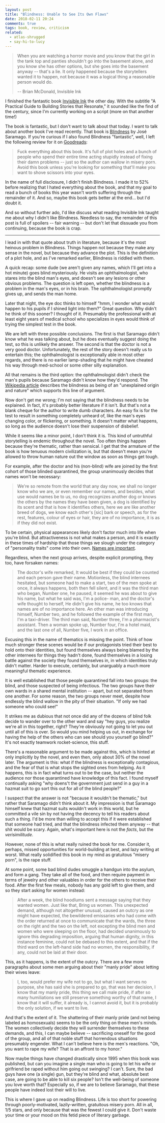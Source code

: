 ```yaml
---
layout: post
title: "Blindness: Unable to See Its Own Flaws"
date: 2018-02-11 20:24
comments: true
tags: book, review, criticism
related:
  - atlas-shrugged
  - say-hi-to-lucy
---
```


> When you are watching a horror movie and you know that the girl in the tank
> top and panties shouldn't go into the basement alone, and you know she has
> other options, but she goes into the basement anyway -- that's a lie. It only
> happened because the storytellers wanted it to happen, not because it was a
> logical thing a reasonable person would do.
>
> -- Brian McDonald, Invisible Ink

I finished the fantastic book [Invisible Ink][ink] the other day. With the
subtitle "A Practical Guide to Building Stories that Resonate," it sounded like
the find of the century, since I'm currently working on a script (more on that
another time!)

[ink]: https://www.amazon.com/dp/B003T0GBOM/ref=dp-kindle-redirect?_encoding=UTF8&btkr=1

The book is fantastic, but I don't want to talk about that today. I want to talk
about another book I've read recently. That book is [Blindness][blindness] by
Jos&eacute; Saramago. If you're curious if I also found Blindness "fantastic",
well, I left the following review for it on [Goodreads][good]:

[blindness]: https://www.amazon.com/dp/B003T0GBOM/ref=dp-kindle-redirect?_encoding=UTF8&btkr=1
[good]: https://www.goodreads.com/review/show/875084730

> Fuck everything about this book. It's full of plot holes and a bunch of people
> who spend their entire time acting stupidly instead of fixing their damn
> problems -- just so the author can wallow in misery porn. Avoid this book
> unless you're looking for something that'll make you want to shove scissors
> into your eyes.

In the name of full disclosure, I didn't finish Blindness. I made it to 52%
before realizing that I hated everything about the book, and that my goal to
read a bunch of books this year wasn't worth suffering through the remainder of
it. And so, maybe this book gets better at the end... but I'd doubt it.

And so without further ado, I'd like discuss what reading Invisible Ink taught
me about why I didn't like Blindness. Needless to say, the remainder of this
post is full of spoilers -- fair warning -- but don't let that dissuade you from
continuing, because the book is crap.

---

I lead in with that quote about truth in literature, because it's the most
heinous problem in Blindness. Things happen not because they make any sense in
the novel, but because they advance the plot. This is the definition of a plot
hole, and as I've remarked earlier, Blindness is riddled with them.

A quick recap: some dude (we aren't given any names, which I'll get into a hot
minute) goes blind mysteriously. He visits an ophthalmologist, who stares into
the blind man's eyes, and doesn't see any lesions or other obvious problems. The
question is left open, whether the blindness is a problem in the man's eyes, or
in his brain. The ophthalmologist promptly gives up, and sends the man home.

Later that night, the eye doc thinks to himself "hmm, I wonder what would happen
to his pupils if I shined light into them?" Great question. Why didn't he think
of this sooner?  I thought of it. Presumably the professional with at least
eight years of medical school who specializes in eyes would think of trying the
simplest test in the book.

We are left with three possible conclusions. The first is that Saramago didn't
know what he was talking about, but he does eventually suggest doing the test,
so this is unlikely the answer. The second is that the doctor is not a very good
doctor. Unfortunately, the rest of the story doesn't really us to entertain
this; the ophthalmologist is exceptionally able in most other regards, and there
is no earlier lamp-shading that he might have cheated his way through med-school
or some other silly explanation.

All that remains is the third option: the ophthalmologist didn't check the man's
pupils because Saramago didn't know how they'd respond. The [Wikipedia
article][wiki] describes the blindness as being of an "unexplained origin and
nature" which supports this line of argument.

[wiki]: https://en.wikipedia.org/wiki/Blindness_(novel)#Plot_summary

Now don't get me wrong; I'm not saying that the blindness needs to be explained.
In fact, it's probably better literature if it isn't. But that's not a blank
cheque for the author to write dumb characters. An easy fix is for the test to
result in something completely unheard of, like the man's eyes changing color,
or flickering, or something. It doesn't matter what happens, so long as the
audience doesn't lose their suspension of disbelief.

While it seems like a minor point, I don't think it is. This kind of untruthful
storytelling is endemic throughout the novel. Too often things happen because
they're thematic, rather than sensical. I get that the armature of the book is
how tenuous modern civilization is, but that doesn't mean you're allowed to
throw human nature out the window as soon as things get tough.

For example, after the doctor and his (non-blind) wife are joined by the first
cohort of those blinded quarantined, the group unanimously decides that names
won't be necessary:

> We're so remote from the world that any day now, we shall no longer know who
> we are, or even remember our names, and besides, what use would names be to
> us, no dog recognizes another dog or knows the others by the names they have
> been given, a dog is identified by its scent and that is how it identifies
> others, here we are like another breed of dogs, we know each other's [sic]
> bark or speech, as for the rest, features, colour of eyes or hair, they are of
> no importance, it is as if they did not exist.

To be certain, physical appearances likely don't factor much into life when
you're blind. But attractiveness is not what makes a person, and it is exactly
in these times of hardship that those things we slough under the category of
"personality traits" come into their own. [Names are important][runback].

[runback]: /blog/sandy-runback/

Regardless, when the next group arrives, despite explicit prompting, they too,
have forsaken names:

> The doctor's wife remarked, It would be best if they could be counted and each
> person gave their name. Motionless, the blind internees hesitated, but someone
> had to make a start, two of the men spoke at once, it always happens, both
> then fell silent, and it was the third man who began, Number one, he paused,
> it seemed he was about to give his name, but what he said was, I'm a police-
> man, and the doctor's wife thought to herself, He didn't give his name, he too
> knows that names are of no importance here. An other man was introducing
> himself, Number two, and he followed the example of the first man, I'm a
> taxi-driver. The third man said, Number three, I'm a pharmacist's assistant.
> Then a woman spoke up, Number four, I'm a hotel maid, and the last one of all,
> Number five, I work in an office.

Excusing this in the name of thematics is missing the point. Think of how much
stronger these scenes would be if our protagonists tried their best to hold onto
their identities, but found themselves always being blamed by the other
internees for things they hadn't done, found themselves in a losing battle
against the society they found themselves in, in which identities truly didn't
matter. Harder to execute, certainly, but unarguably a much more meaningful
thematic experience.

It is well established that those people quarantined fall into two groups: the
blind, and those suspected of being infectious. The two groups have their own
wards in a shared mental institution -- apart, but not separated from one
another. For some reason, the two groups never meet, despite how endlessly the
blind wallow in the pity of their situation. "If only we had someone who could
see!"

It strikes me as dubious that not once did any of the dozens of blind folk
decide to wander over to the other ward and say "hey guys, you realize we're all
in this together, right? They're obviously not going to let you out until all of
this is over. So would you mind helping us out, in exchange for having the help
of the others who can see should you yourself go blind?" It's not exactly
teamwork rocket-science, this stuff.

There's a reasonable argument to be made against this, which is hinted at only
implicitly by the novel, and even then, only about 30% of the novel later. The
argument is this: what if the blindness is exceptionally contagious, and the
fear of that is what stops the sighted ones from helping. As it happens, this is
in fact what turns out to be the case, but neither the audience nor those
quarantined have knowledge of this fact. I found myself continually asking "why
doens't the government just send in a guy in a hazmat suit to go sort this out
for all of the blind people?"

I suspect that the answer is not "because it wouldn't be thematic," but rather
that Saramago didn't think about it. My impression is that Saramago himself knew
that hazmat suits wouldn't work in this world, but he committed a vile sin by
not having the decency to tell his readers about such a thing. I'd be more than
willing to accept this if it were established that someone had tried, and that
the blindness infected them anyway -- that shit would be scary. Again, what's
important here is not the *facts*, but the *verisimilitude*.

However, none of this is what really ruined the book for me. Consider it,
perhaps, missed opportunities for world-building at best, and lazy writing at
worst. What really solidified this book in my mind as gratuitous "misery porn",
is the rape stuff.

At some point, some bad blind dudes smuggle a handgun into the asylum, and form
a gang. They take all of the food, and then require payment in terms of jewelry
and other valuables in order for the others to receive their food. After the
first few meals, nobody has any gold left to give them, and so they start asking
for women instead:

> After a week, the blind hoodlums sent a message saying that they wanted women.
> Just like that, Bring us women. This unexpected demand, although not
> altogether unusual, caused an outcry as one might have expected, the
> bewildered emissaries who had come with the order returned at once to
> communicate that the wards, the three on the right and the two on the left,
> not excepting the blind men and women who were sleeping on the floor, had
> decided unanimously to ignore this degrading imposition, arguing that human
> dignity, in this instance feminine, could not be debased to this extent, and
> that if the third ward on the left-hand side had no women, the responsibility,
> if any, could not be laid at their door.

This, as it happens, is the extent of the outcry. There are a few more
paragraphs about some men arguing about their "manly pride" about letting their
wives leave:

> I, too, would prefer my wife not to go, but what I want serves no purpose, she
> has said she is prepared to go, that was her decision, I know that my manly
> pride, this thing we call male pride, if after so many humiliations we still
> preserve something worthy of that name, I know that it will suffer, it already
> is, I cannot avoid it, but it is probably the only solution, if we want to
> live.

And that's the extent of it. The shattering of their manly pride (and not being
labeled as homosexuals) seems to be the only thing on these men's minds. The
women collectively decide they will surrender themselves to these demands, and
this, I can maybe believe -- sacrificing oneself for the good of the group, and
all of that noble stuff that horrendous situations presumably engender. What I
can't believe here is the men's reactions. "Oh, you want to rape my wife? That
is an affront to my honor."

Now maybe things have changed drastically since 1995 when this book was
published, but can you imagine a single man who is going to let his wife or
girlfriend be raped without him going out swinging? I can't. Sure, the bad guys
have one (a single) gun, but they're blind and what, absolute best case, are
going to be able to kill six people? Isn't the well-being of someone you love
worth that? Especially so, if we are to believe Saramago, that these people have
indeed lost their will to live.

This is where I gave up on reading Blindness. Life is too short for powering
through poorly-motivated, lazily-written, gratuitous misery porn. All in all,
1/5 stars, and only because that was the fewest I could give it. Don't waste
your time or your mood on this fetid piece of literary garbage.

